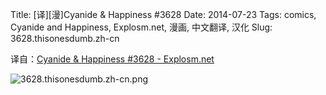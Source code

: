 Title: [译][漫]Cyanide & Happiness #3628
Date: 2014-07-23
Tags: comics, Cyanide and Happiness, Explosm.net, 漫画, 中文翻译, 汉化
Slug: 3628.thisonesdumb.zh-cn

译自：[Cyanide & Happiness #3628 - Explosm.net](http://explosm.net/comics/3628/)


![3628.thisonesdumb.zh-cn.png](/static/images/comics/3628.thisonesdumb.zh-cn.png)
